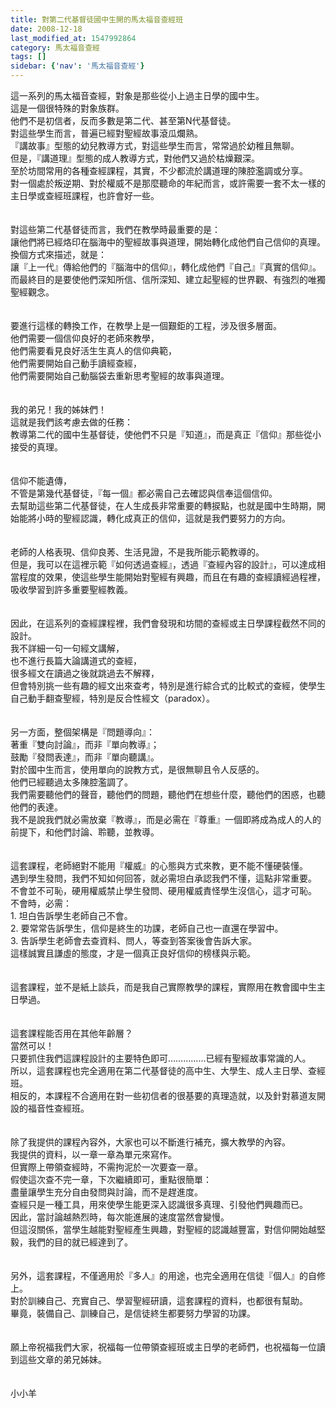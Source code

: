 ```yaml
---
title: 對第二代基督徒國中生開的馬太福音查經班
date: 2008-12-18
last_modified_at: 1547992864
category: 馬太福音查經
tags: []
sidebar: {'nav': '馬太福音查經'}
---
```


<p>這一系列的馬太福音查經，對象是那些從小上過主日學的國中生。<br/><!--more-->這是一個很特殊的對象族群。<br/>他們不是初信者，反而多數是第二代、甚至第N代基督徒。<br/>對這些學生而言，普遍已經對聖經故事滾瓜爛熟。<br/>『講故事』型態的幼兒教導方式，對這些學生而言，常常過於幼稚且無聊。<br/>但是，『講道理』型態的成人教導方式，對他們又過於枯燥艱深。<br/>至於坊間常用的各種查經課程，其實，不少都流於講道理的陳腔濫調或分享。<br/>對一個處於叛逆期、對於權威不是那麼聽命的年紀而言，或許需要一套不太一樣的主日學或查經班課程，也許會好一些。<br/><br/><br/>對這些第二代基督徒而言，我們在教學時最重要的是：<br/>讓他們將已經烙印在腦海中的聖經故事與道理，開始轉化成他們自己信仰的真理。<br/>換個方式來描述，就是：<br/>讓『上一代』傳給他們的『腦海中的信仰』，轉化成他們『自己』『真實的信仰』。<br/>而最終目的是要使他們深知所信、信所深知、建立起聖經的世界觀、有強烈的唯獨聖經觀念。<br/><br/><br/>要進行這樣的轉換工作，在教學上是一個艱鉅的工程，涉及很多層面。<br/>他們需要一個信仰良好的老師來教學，<br/>他們需要看見良好活生生真人的信仰典範，<br/>他們需要開始自己動手讀經查經，<br/>他們需要開始自己動腦袋去重新思考聖經的故事與道理。<br/><br/><br/>我的弟兄！我的姊妹們！<br/>這就是我們該考慮去做的任務：<br/>教導第二代的國中生基督徒，使他們不只是『知道』，而是真正『信仰』那些從小接受的真理。<br/><br/><br/>信仰不能遺傳，<br/>不管是第幾代基督徒，『每一個』都必需自己去確認與信奉這個信仰。<br/>去幫助這些第二代基督徒，在人生成長非常重要的轉捩點，也就是國中生時期，開始能將小時的聖經認識，轉化成真正的信仰，這就是我們要努力的方向。<br/><br/><br/>老師的人格表現、信仰良莠、生活見證，不是我所能示範教導的。<br/>但是，我可以在這裡示範『如何透過查經』，透過『查經內容的設計』，可以達成相當程度的效果，使這些學生能開始對聖經有興趣，而且在有趣的查經讀經過程裡，吸收學習到許多重要聖經教義。<br/><br/><br/>因此，在這系列的查經課程裡，我們會發現和坊間的查經或主日學課程截然不同的設計。<br/>我不詳細一句一句經文講解，<br/>也不進行長篇大論講道式的查經，<br/>很多經文在讀過之後就跳過去不解釋，<br/>但會特別挑一些有趣的經文出來查考，特別是進行綜合式的比較式的查經，使學生自己動手翻查聖經，特別是反合性經文（paradox）。<br/><br/><br/>另一方面，整個架構是『問題導向』：<br/>著重『雙向討論』，而非『單向教導』；<br/>鼓勵『發問表達』，而非『單向聽講』。<br/>對於國中生而言，使用單向的說教方式，是很無聊且令人反感的。<br/>他們已經聽過太多陳腔濫調了。<br/>我們需要聽他們的聲音，聽他們的問題，聽他們在想些什麼，聽他們的困惑，也聽他們的表達。<br/>我不是說我們就必需放棄『教導』，而是必需在『尊重』一個即將成為成人的人的前提下，和他們討論、聆聽，並教導。<br/><br/><br/>這套課程，老師絕對不能用『權威』的心態與方式來教，更不能不懂硬裝懂。<br/>遇到學生發問，我們不知如何回答，就必需坦白承認我們不懂，這點非常重要。<br/>不會並不可恥，硬用權威禁止學生發問、硬用權威責怪學生沒信心，這才可恥。<br/>不會時，必需：<br/>1. 坦白告訴學生老師自己不會。<br/>2. 要常常告訴學生，信仰是終生的功課，老師自己也一直還在學習中。<br/>3. 告訴學生老師會去查資料、問人，等查到答案後會告訴大家。<br/>這樣誠實且謙虛的態度，才是一個真正良好信仰的榜樣與示範。<br/><br/><br/>這套課程，並不是紙上談兵，而是我自己實際教學的課程，實際用在教會國中生主日學過。<br/><br/><br/>這套課程能否用在其他年齡層？<br/>當然可以！<br/>只要抓住我們這課程設計的主要特色即可……………已經有聖經故事常識的人。<br/>所以，這套課程也完全適用在第二代基督徒的高中生、大學生、成人主日學、查經班。<br/>相反的，本課程不合適用在對一些初信者的很基要的真理造就，以及針對慕道友開設的福音性查經班。<br/><br/><br/>除了我提供的課程內容外，大家也可以不斷進行補充，擴大教學的內容。<br/>我提供的資料，以一章一章為單元來寫作。<br/>但實際上帶領查經時，不需拘泥於一次要查一章。<br/>假使這次查不完一章，下次繼續即可，重點很簡單：<br/>盡量讓學生充分自由發問與討論，而不是趕進度。<br/>查經只是一種工具，用來使學生能更深入認識很多真理、引發他們興趣而已。<br/>因此，當討論越熱烈時，每次能進展的速度當然會變慢。<br/>但這沒關係，當學生越能對聖經產生興趣，對聖經的認識越豐富，對信仰開始越堅毅，我們的目的就已經達到了。<br/><br/><br/>另外，這套課程，不僅適用於『多人』的用途，也完全適用在信徒『個人』的自修上。<br/>對於訓練自己、充實自己、學習聖經研讀，這套課程的資料，也都很有幫助。<br/>畢竟，裝備自己、訓練自己，是信徒終生都要努力學習的功課。<br/><br/><br/>願上帝祝福我們大家，祝福每一位帶領查經班或主日學的老師們，也祝福每一位讀到這些文章的弟兄姊妹。<br/><br/><br/>小小羊<br/>
</p>